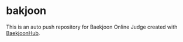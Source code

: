 # bakjoon
This is an auto push repository for Baekjoon Online Judge created with [BaekjoonHub](https://github.com/BaekjoonHub/BaekjoonHub).
